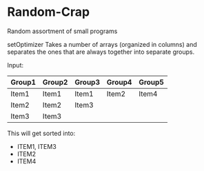 # Random-Crap
Random assortment of small programs

setOptimizer
Takes a number of arrays (organized in columns) and separates the ones that are always together into separate groups.

Input:

| Group1 | Group2 | Group3 | Group4 | Group5 |
|--------|--------|--------|--------|--------|
| Item1  | Item1  | Item1  | Item2  | Item4  |
| Item2  | Item2  | Item3  |        |        |
| Item3  | Item3  |        |        |        |

This will get sorted into:
- ITEM1, ITEM3
- ITEM2
- ITEM4
